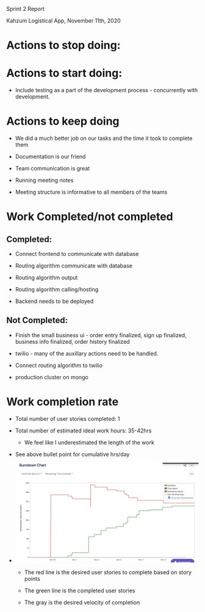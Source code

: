 Sprint 2 Report

Kahzum Logistical App, November 11th, 2020

# Actions to stop doing:

# Actions to start doing:

- Include testing as a part of the development process - concurrently with development.

# Actions to keep doing

- We did a much better job on our tasks and the time it took to complete them

- Documentation is our friend

- Team communication is great

- Running meeting notes

- Meeting structure is informative to all members of the teams

# Work Completed/not completed

## Completed:

- Connect frontend to communicate with database

- Routing algorithm communicate with database

- Routing algorithm output

- Routing algorithm calling/hosting

- Backend needs to be deployed

## Not Completed:

- Finish the small business ui - order entry finalized, sign up finalized, business info finalized, order history finalized

- twilio - many of the auxillary actions need to be handled.

- Connect routing algorithm to twilio

- production cluster on mongo

# Work completion rate

- Total number of user stories completed: 1

- Total number of estimated ideal work hours: 35-42hrs

  - We feel like I underestimated the length of the work

- See above bullet point for cumulative hrs/day

- ![image alt text](burnup-2.png)

  - The red line is the desired user stories to complete based on story points

  - The green line is the completed user stories

  - The gray is the desired velocity of completion
